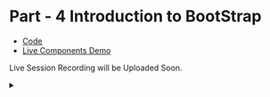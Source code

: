 # Part - 4 Introduction to BootStrap

- [Code](https://github.com/tinkerhublbsce/Web-foundry-Resources/tree/main/part3/Code)
- [Live Components Demo](Demo.md)

Live Session Recording will be Uploaded Soon.

<details><summary></summary>Thank You<script async src="https://cdn.splitbee.io/sb.js"></script></details>
